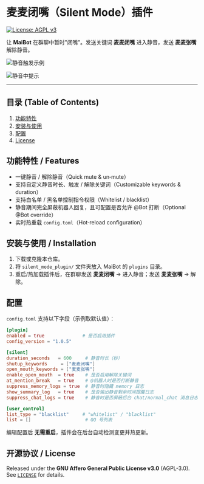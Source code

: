 # 麦麦闭嘴（Silent Mode）插件  

[![License: AGPL v3](https://img.shields.io/badge/License-AGPLv3-blue.svg)](LICENSE)  

让 **MaiBot** 在群聊中暂时"闭嘴"。发送关键词 **麦麦闭嘴** 进入静音，发送 **麦麦张嘴** 解除静音。

![静音触发示例](https://github.com/user-attachments/assets/0ba83f4c-03c4-4b3f-9e0d-53255bd97254)

![静音中提示](https://github.com/user-attachments/assets/69b8ea4b-75df-4d25-a178-c656630085a5)


---

## 目录 (Table of Contents)

1. [功能特性](#功能特性--features)  
2. [安装与使用](#安装与使用--installation)  
3. [配置](#配置)  
4. [License](#开源协议--license)

## 功能特性 / Features

- 一键静音 / 解除静音（Quick mute & un‐mute）
- 支持自定义静音时长、触发 / 解除关键词（Customizable keywords & duration）
- 支持白名单 / 黑名单控制指令权限（Whitelist / blacklist）
- 静音期间完全屏蔽机器人回复，且可配置是否允许 @Bot 打断（Optional @Bot override）
- 实时热重载 `config.toml`（Hot‐reload configuration）

## 安装与使用 / Installation

1. 下载或克隆本仓库。  
2. 将 `silent_mode_plugin/` 文件夹放入 MaiBot 的 `plugins` 目录。  
3. 重启/热加载插件后，在群聊发送 **麦麦闭嘴** → 进入静音；发送 **麦麦张嘴** → 解除。

## 配置

`config.toml` 支持以下字段（示例取默认值）：

```toml
[plugin]
enabled = true              # 是否启用插件
config_version = "1.0.5"

[silent]
duration_seconds   = 600     # 静音时长（秒）
shutup_keywords     = ["麦麦闭嘴"]
open_mouth_keywords = ["麦麦张嘴"]
enable_open_mouth  = true    # 是否启用解除关键词
at_mention_break   = true    # @机器人时是否打断静音
suppress_memory_logs = true  # 静音时隐藏 memory 日志
show_summary_log   = true    # 是否输出静音剩余时间提醒日志
suppress_chat_logs = true    # 静音时是否屏蔽后台 chat/normal_chat 消息日志

[user_control]
list_type = "blacklist"     # "whitelist" / "blacklist"
list = []                    # QQ 号列表
```

编辑配置后 **无需重启**，插件会在后台自动检测变更并热更新。

## 开源协议 / License

Released under the **GNU Affero General Public License v3.0** (AGPL-3.0). See [`LICENSE`](LICENSE) for details.
